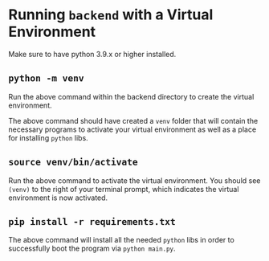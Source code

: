 # Running `backend` with a Virtual Environment

Make sure to have python 3.9.x or higher installed.

## `python -m venv`

Run the above command within the backend directory to create the virtual environment.

The above command should have created a `venv` folder that will contain the necessary programs to activate your virtual environment as well as a place for installing `python` libs.

## `source venv/bin/activate`

Run the above command to activate the virtual environment. You should see `(venv)` to the right of your terminal prompt, which indicates the virtual environment is now activated.

## `pip install -r requirements.txt`

The above command will install all the needed `python` libs in order to successfully boot the program via `python main.py`.
